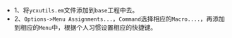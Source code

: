 * 1、将`ycxutils.em`文件添加到`base`工程中去。
* 2、`Options->Menu Assignments...`，`Command`选择相应的`Macro....`，再添加到相应的`Menu`中，根据个人习惯设置相应的快捷键。